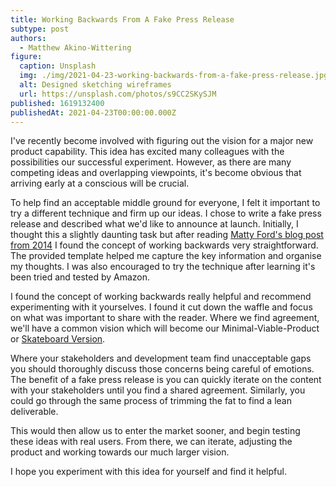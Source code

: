 ```yaml
---
title: Working Backwards From A Fake Press Release
subtype: post
authors:
  - Matthew Akino-Wittering
figure:
  caption: Unsplash
  img: ./img/2021-04-23-working-backwards-from-a-fake-press-release.jpg
  alt: Designed sketching wireframes
  url: https://unsplash.com/photos/s9CC2SKySJM
published: 1619132400
publishedAt: 2021-04-23T00:00:00.000Z
---
```

I've recently become involved with figuring out the vision for a major new product capability. This idea has excited many colleagues with the possibilities our successful experiment. However, as there are many competing ideas and overlapping viewpoints, it's become obvious that arriving early at a conscious will be crucial.

To help find an acceptable middle ground for everyone, I felt it important to try a different technique and firm up our ideas. I chose to write a fake press release and described what we'd like to announce at launch. Initially, I thought this a slightly daunting task but after reading [Matty Ford's blog post from 2014](https://mattyford.com/blog/2014/3/12/working-backwards-press-release-a-product-development-framework) I found the concept of working backwards very straightforward. The provided template helped me capture the key information and organise my thoughts. I was also encouraged to try the technique after learning it's been tried and tested by Amazon.

I found the concept of working backwards really helpful and recommend experimenting with it yourselves. I found it cut down the waffle and focus on what was important to share with the reader. Where we find agreement, we'll have a common vision which will become our Minimal-Viable-Product or [Skateboard Version](https://blog.crisp.se/2016/01/25/henrikkniberg/making-sense-of-mvp).

Where your stakeholders and development team find unacceptable gaps you should thoroughly discuss those concerns being careful of emotions. The benefit of a fake press release is you can quickly iterate on the content with your stakeholders until you find a shared agreement. Similarly, you could go through the same process of trimming the fat to find a lean deliverable.

This would then allow us to enter the market sooner, and begin testing these ideas with real users. From there, we can iterate, adjusting the product and working towards our much larger vision.

I hope you experiment with this idea for yourself and find it helpful.
